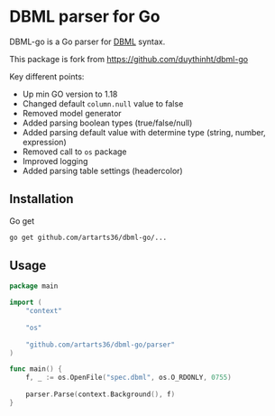 # DBML parser for Go

DBML-go is a Go parser for [DBML](https://www.dbml.org) syntax.

This package is fork from https://github.com/duythinht/dbml-go

Key different points:
* Up min GO version to 1.18
* Changed default `column.null` value to false
* Removed model generator
* Added parsing boolean types (true/false/null)
* Added parsing default value with determine type (string, number, expression)
* Removed call to `os` package
* Improved logging
* Added parsing table settings (headercolor)

## Installation

Go get

```bash
go get github.com/artarts36/dbml-go/...
```

## Usage

```go
package main

import (
	"context"
	
	"os"
	
	"github.com/artarts36/dbml-go/parser"
)

func main() {
	f, _ := os.OpenFile("spec.dbml", os.O_RDONLY, 0755)
	
	parser.Parse(context.Background(), f)
}
```
